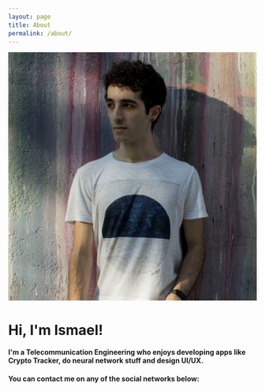 ```yaml
---
layout: page
title: About
permalink: /about/
---
```


<div class="about-container">
	<img class="img-center" src="/assets/profile1.jpg"/>
	<h1>Hi, I'm Ismael!</h1>
	<h4>I'm a Telecommunication Engineering who enjoys developing apps like <b>Crypto Tracker</b>, do neural network stuff and design UI/UX.</h4>
	<h4>You can contact me on any of the social networks below:</h4>
</div>




